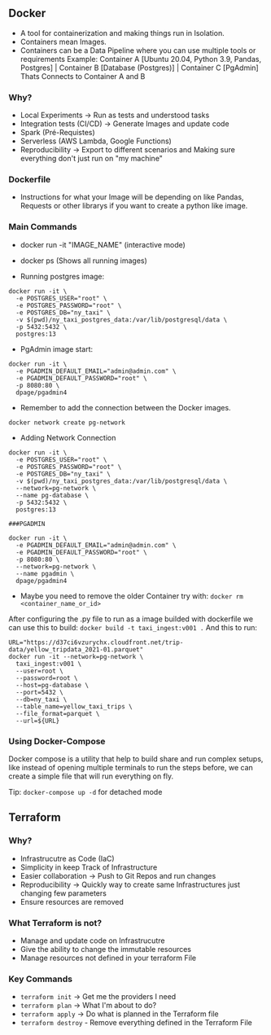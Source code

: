 ## Docker
- A tool for containerization and making things run in Isolation.
- Containers mean Images.
- Containers can be a Data Pipeline where you can use multiple tools or requirements Example: Container A [Ubuntu 20.04, Python 3.9, Pandas, Postgres] | Container B [Database (Postgres)] | Container C [PgAdmin] Thats Connects to Container A and B
### Why?
- Local Experiments -> Run as tests and understood tasks
- Integration tests (CI/CD) -> Generate Images and update code
- Spark (Pré-Requistes)
- Serverless (AWS Lambda, Google Functions)
- Reproducibility -> Export to different scenarios and Making sure everything don't just run on "my machine"

### Dockerfile
- Instructions for what your Image will be depending on like Pandas, Requests or other librarys if you want to create a python like image.


### Main Commands
- docker run -it "IMAGE_NAME" (interactive mode)
- docker ps (Shows all running images)

- Running postgres image:
```
docker run -it \
  -e POSTGRES_USER="root" \
  -e POSTGRES_PASSWORD="root" \
  -e POSTGRES_DB="ny_taxi" \
  -v $(pwd)/ny_taxi_postgres_data:/var/lib/postgresql/data \
  -p 5432:5432 \
  postgres:13
``` 

- PgAdmin image start:
```
docker run -it \
  -e PGADMIN_DEFAULT_EMAIL="admin@admin.com" \
  -e PGADMIN_DEFAULT_PASSWORD="root" \
  -p 8080:80 \
  dpage/pgadmin4
``` 

- Remember to add the connection between the Docker images.
```
docker network create pg-network
```

- Adding Network Connection
```
docker run -it \
  -e POSTGRES_USER="root" \
  -e POSTGRES_PASSWORD="root" \
  -e POSTGRES_DB="ny_taxi" \
  -v $(pwd)/ny_taxi_postgres_data:/var/lib/postgresql/data \
  --network=pg-network \
  --name pg-database \
  -p 5432:5432 \
  postgres:13

###PGADMIN

docker run -it \
  -e PGADMIN_DEFAULT_EMAIL="admin@admin.com" \
  -e PGADMIN_DEFAULT_PASSWORD="root" \
  -p 8080:80 \
  --network=pg-network \
  --name pgadmin \
  dpage/pgadmin4
``` 
- Maybe you need to remove the older Container try with: ``` docker rm <container_name_or_id> ``` 


After configuring the .py file to run as a image builded with dockerfile we can use this to build:
``` docker build -t taxi_ingest:v001 . ``` And this to run:
```
URL="https://d37ci6vzurychx.cloudfront.net/trip-data/yellow_tripdata_2021-01.parquet"
docker run -it --network=pg-network \
  taxi_ingest:v001 \
  --user=root \
  --password=root \
  --host=pg-database \
  --port=5432 \
  --db=ny_taxi \
  --table_name=yellow_taxi_trips \
  --file_format=parquet \
  --url=${URL}
```


### Using Docker-Compose
Docker compose is a utility that help to build share and run complex setups, like instead of opening multiple terminals to run the steps before, we can create a simple file that will run everything on fly.

Tip: ``` docker-compose up -d ``` for detached mode


## Terraform

### Why?
- Infrastrucutre as Code (IaC)
- Simplicity in keep Track of Infrastructure
- Easier collaboration -> Push to Git Repos and run changes
- Reproducibility -> Quickly way to create same Infrastructures just changing few parameters
- Ensure resources are removed

### What Terraform is not?
- Manage and update code on Infrastrucutre
- Give the ability to change the immutable resources
- Manage resources not defined in your terraform File

### Key Commands
- ``` terraform init ``` -> Get me the providers I need
- ``` terraform plan ``` -> What I'm about to do?
- ``` terraform apply ``` -> Do what is planned in the Terraform file
- ``` terraform destroy ``` - Remove everything defined in the Terraform File